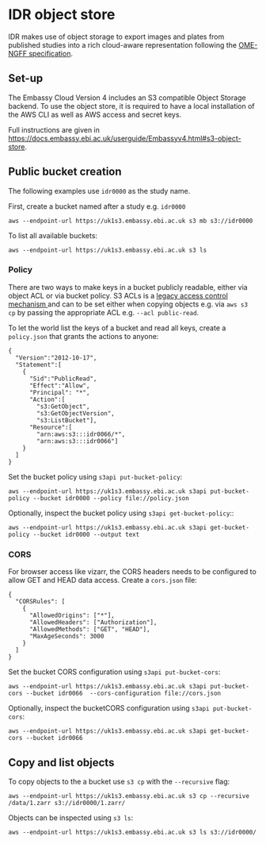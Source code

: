 # IDR object store

IDR makes use of object storage to export images and plates from published
studies into a rich cloud-aware representation following the
[OME-NGFF specification](https://ngff.openmicroscopy.org/latest/).

## Set-up

The Embassy Cloud Version 4 includes an S3 compatible Object Storage backend. To use the object store, it is required to have a local installation of the AWS CLI as well as AWS access and secret keys.

Full instructions are given in https://docs.embassy.ebi.ac.uk/userguide/Embassyv4.html#s3-object-store.


## Public bucket creation

The following examples use `idr0000` as the study name.

First, create a bucket named after a study e.g. `idr0000`

    aws --endpoint-url https://uk1s3.embassy.ebi.ac.uk s3 mb s3://idr0000

To list all available buckets:

    aws --endpoint-url https://uk1s3.embassy.ebi.ac.uk s3 ls


### Policy

There are two ways to make keys in a bucket publicly readable, either via object ACL or via bucket policy. S3 ACLs is a [legacy access control mechanism ](https://aws.amazon.com/blogs/security/iam-policies-and-bucket-policies-and-acls-oh-my-controlling-access-to-s3-resources/) and can to be set
either when copying objects e.g. via `aws s3 cp` by passing the appropriate
ACL e.g. `--acl public-read`. 

To let the world list the keys of a bucket and read all keys, create a
`policy.json` that grants the actions to anyone:

    {
      "Version":"2012-10-17",
      "Statement":[
        {
          "Sid":"PublicRead",
          "Effect":"Allow",
          "Principal": "*",
          "Action":[
            "s3:GetObject",
            "s3:GetObjectVersion",
            "s3:ListBucket"],
          "Resource":[
            "arn:aws:s3:::idr0066/*",
            "arn:aws:s3:::idr0066"]
        }
      ]
    }

Set the bucket policy using `s3api put-bucket-policy`:

    aws --endpoint-url https://uk1s3.embassy.ebi.ac.uk s3api put-bucket-policy --bucket idr0000 --policy file://policy.json

Optionally, inspect the bucket policy using `s3api get-bucket-policy`::

    aws --endpoint-url https://uk1s3.embassy.ebi.ac.uk s3api get-bucket-policy --bucket idr0000 --output text


### CORS

For browser access like vizarr, the CORS headers needs to be configured to
allow GET and HEAD data access. Create a `cors.json` file:

    {
      "CORSRules": [
        {
          "AllowedOrigins": ["*"],
          "AllowedHeaders": ["Authorization"],
          "AllowedMethods": ["GET", "HEAD"],
          "MaxAgeSeconds": 3000
        }
      ]
    }

Set the bucket CORS configuration using `s3api put-bucket-cors`:

    aws --endpoint-url https://uk1s3.embassy.ebi.ac.uk s3api put-bucket-cors --bucket idr0066  --cors-configuration file://cors.json

Optionally, inspect the bucketCORS configuration using `s3api put-bucket-cors`:

    aws --endpoint-url https://uk1s3.embassy.ebi.ac.uk s3api get-bucket-cors --bucket idr0066

## Copy and list objects

To copy objects to the a bucket use `s3 cp` with the `--recursive` flag:

    aws --endpoint-url https://uk1s3.embassy.ebi.ac.uk s3 cp --recursive /data/1.zarr s3://idr0000/1.zarr/

Objects can be inspected using `s3 ls`:

    aws --endpoint-url https://uk1s3.embassy.ebi.ac.uk s3 ls s3://idr0000/
